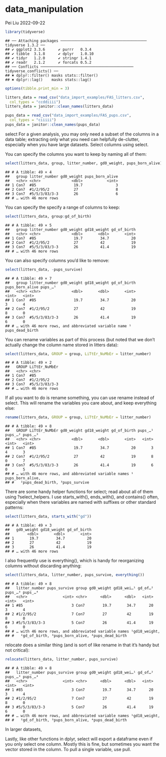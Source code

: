 data_manipulation
================
Pei Liu
2022-09-22

``` r
library(tidyverse)
```

    ## ── Attaching packages ─────────────────────────────────────── tidyverse 1.3.2 ──
    ## ✔ ggplot2 3.3.6      ✔ purrr   0.3.4 
    ## ✔ tibble  3.1.8      ✔ dplyr   1.0.10
    ## ✔ tidyr   1.2.0      ✔ stringr 1.4.1 
    ## ✔ readr   2.1.2      ✔ forcats 0.5.2 
    ## ── Conflicts ────────────────────────────────────────── tidyverse_conflicts() ──
    ## ✖ dplyr::filter() masks stats::filter()
    ## ✖ dplyr::lag()    masks stats::lag()

``` r
options(tibble.print_min = 3)

litters_data = read_csv("data_import_examples/FAS_litters.csv",
  col_types = "ccddiiii")
litters_data = janitor::clean_names(litters_data)

pups_data = read_csv("data_import_examples/FAS_pups.csv",
  col_types = "ciiiii")
pups_data = janitor::clean_names(pups_data)
```

select For a given analysis, you may only need a subset of the columns
in a data table; extracting only what you need can helpfully de-clutter,
especially when you have large datasets. Select columns using select.

You can specify the columns you want to keep by naming all of them:

``` r
select(litters_data, group, litter_number, gd0_weight, pups_born_alive)
```

    ## # A tibble: 49 × 4
    ##   group litter_number gd0_weight pups_born_alive
    ##   <chr> <chr>              <dbl>           <int>
    ## 1 Con7  #85                 19.7               3
    ## 2 Con7  #1/2/95/2           27                 8
    ## 3 Con7  #5/5/3/83/3-3       26                 6
    ## # … with 46 more rows

You can specify the specify a range of columns to keep:

``` r
select(litters_data, group:gd_of_birth)
```

    ## # A tibble: 49 × 5
    ##   group litter_number gd0_weight gd18_weight gd_of_birth
    ##   <chr> <chr>              <dbl>       <dbl>       <int>
    ## 1 Con7  #85                 19.7        34.7          20
    ## 2 Con7  #1/2/95/2           27          42            19
    ## 3 Con7  #5/5/3/83/3-3       26          41.4          19
    ## # … with 46 more rows

You can also specify columns you’d like to remove:

``` r
select(litters_data, -pups_survive)
```

    ## # A tibble: 49 × 7
    ##   group litter_number gd0_weight gd18_weight gd_of_birth pups_born_alive pups_…¹
    ##   <chr> <chr>              <dbl>       <dbl>       <int>           <int>   <int>
    ## 1 Con7  #85                 19.7        34.7          20               3       4
    ## 2 Con7  #1/2/95/2           27          42            19               8       0
    ## 3 Con7  #5/5/3/83/3-3       26          41.4          19               6       0
    ## # … with 46 more rows, and abbreviated variable name ¹​pups_dead_birth

You can rename variables as part of this process (but noted that we
don’t actually change the column name stored in litters data):

``` r
select(litters_data, GROUP = group, LiTtEr_NuMbEr = litter_number)
```

    ## # A tibble: 49 × 2
    ##   GROUP LiTtEr_NuMbEr
    ##   <chr> <chr>        
    ## 1 Con7  #85          
    ## 2 Con7  #1/2/95/2    
    ## 3 Con7  #5/5/3/83/3-3
    ## # … with 46 more rows

If all you want to do is rename something, you can use rename instead of
select. This will rename the variables you care about, and keep
everything else:

``` r
rename(litters_data, GROUP = group, LiTtEr_NuMbEr = litter_number)
```

    ## # A tibble: 49 × 8
    ##   GROUP LiTtEr_NuMbEr gd0_weight gd18_weight gd_of_birth pups_…¹ pups_…² pups_…³
    ##   <chr> <chr>              <dbl>       <dbl>       <int>   <int>   <int>   <int>
    ## 1 Con7  #85                 19.7        34.7          20       3       4       3
    ## 2 Con7  #1/2/95/2           27          42            19       8       0       7
    ## 3 Con7  #5/5/3/83/3-3       26          41.4          19       6       0       5
    ## # … with 46 more rows, and abbreviated variable names ¹​pups_born_alive,
    ## #   ²​pups_dead_birth, ³​pups_survive

There are some handy helper functions for select; read about all of them
using ?select_helpers. I use starts_with(), ends_with(), and contains()
often, especially when there variables are named with suffixes or other
standard patterns:

``` r
select(litters_data, starts_with("gd"))
```

    ## # A tibble: 49 × 3
    ##   gd0_weight gd18_weight gd_of_birth
    ##        <dbl>       <dbl>       <int>
    ## 1       19.7        34.7          20
    ## 2       27          42            19
    ## 3       26          41.4          19
    ## # … with 46 more rows

I also frequently use is everything(), which is handy for reorganizing
columns without discarding anything:

``` r
select(litters_data, litter_number, pups_survive, everything())
```

    ## # A tibble: 49 × 8
    ##   litter_number pups_survive group gd0_weight gd18_wei…¹ gd_of…² pups_…³ pups_…⁴
    ##   <chr>                <int> <chr>      <dbl>      <dbl>   <int>   <int>   <int>
    ## 1 #85                      3 Con7        19.7       34.7      20       3       4
    ## 2 #1/2/95/2                7 Con7        27         42        19       8       0
    ## 3 #5/5/3/83/3-3            5 Con7        26         41.4      19       6       0
    ## # … with 46 more rows, and abbreviated variable names ¹​gd18_weight,
    ## #   ²​gd_of_birth, ³​pups_born_alive, ⁴​pups_dead_birth

relocate does a similar thing (and is sort of like rename in that it’s
handy but not critical):

``` r
relocate(litters_data, litter_number, pups_survive)
```

    ## # A tibble: 49 × 8
    ##   litter_number pups_survive group gd0_weight gd18_wei…¹ gd_of…² pups_…³ pups_…⁴
    ##   <chr>                <int> <chr>      <dbl>      <dbl>   <int>   <int>   <int>
    ## 1 #85                      3 Con7        19.7       34.7      20       3       4
    ## 2 #1/2/95/2                7 Con7        27         42        19       8       0
    ## 3 #5/5/3/83/3-3            5 Con7        26         41.4      19       6       0
    ## # … with 46 more rows, and abbreviated variable names ¹​gd18_weight,
    ## #   ²​gd_of_birth, ³​pups_born_alive, ⁴​pups_dead_birth

In larger datasets,

Lastly, like other functions in dplyr, select will export a dataframe
even if you only select one column. Mostly this is fine, but sometimes
you want the vector stored in the column. To pull a single variable, use
pull.
